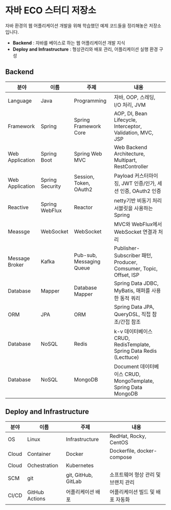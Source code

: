 # 자바 ECO 스터디 저장소

자바 환경의 웹 어플리케이션 개발을 위해 학습했던 예제 코드들을 정리해놓은 저장소 입니다.

- **Backend** : 자바를 베이스로 하는 웹 어플리케이션 개발 지식
- **Deploy and Infrastructure** : 형상관리와 배포 관리, 어플리케이션 실행 환경 구성

## Backend

| 분야            | 이름            | 주제                     | 내용                                                               |
| --------------- | --------------- | ------------------------ | ------------------------------------------------------------------ |
| Language        | Java            | Programming              | 자바, OOP, 스레딩, I/O 처리, JVM                                   |
| Framework       | Spring          | Spring Framework Core    | AOP, DI, Bean Lifecycle, Interceptor, Validation, MVC, JSP         |
| Web Application | Spring Boot     | Spring Web MVC           | Web Backend Architecture, Multipart, RestController                |
| Web Application | Spring Security | Session, Token, OAuth2   | Payload 커스터마이징, JWT 인증/인가, 세션 인증, OAuth2 인증        |
| Reactive        | Spring WebFlux  | Reactor                  | netty기반 비동기 처리 서블릿을 사용하는 Spring                     |
| Meassge         | WebSocket       | WebSocket                | MVC와 WebFlux에서 WebSocket 연결과 처리                            |
| Message Broker  | Kafka           | Pub-sub, Messaging Queue | Publisher-Subscriber 패턴, Producer, Comsumer, Topic, Offset, ISP  |
| Database        | Mapper          | Database Mapper          | Spring Data JDBC, MyBatis, 매퍼를 사용한 동적 쿼리                 |
| ORM             | JPA             | ORM                      | Spring Data JPA, QueryDSL, 직접 참조/간접 참조                     |
| Database        | NoSQL           | Redis                    | k-v 데이터베이스 CRUD, RedisTemplate, Spring Data Redis (Lecttuce) |
| Database        | NoSQL           | MongoDB                  | Document 데이터베이스 CRUD, MongoTemplate, Spring Data MongoDB     |

## Deploy and Infrastructure

| 분야  | 이름           | 주제                | 내용                                |
| ----- | -------------- | ------------------- | ----------------------------------- |
| OS    | Linux          | Infrastructure      | RedHat, Rocky, CentOS               |
| Cloud | Container      | Docker              | Dockerfile, docker-compose          |
| Cloud | Ochestration   | Kubernetes          |                                     |
| SCM   | git            | git, GitHub, GitLab | 소프트웨어 형상 관리 및 브랜치 관리 |
| CI/CD | GitHub Actions | 어플리케이션 배포   | 어플리케이션 빌드 및 배포 자동화    |

<!--# 웹 개발자가 되기 위한 나의 로드맵

## 로드맵

| 기간                | 주제              | 내용                                                                                                     |
| ------------------- | ----------------- | -------------------------------------------------------------------------------------------------------- |
| 2022.08~            | Java 심화         | 이펙티브 자바 3/E, JUnit                                                                                 |
| 2022.07~            | Spring, Java 심화 | ORM(JPA), Spring Security, Spring Batch, Concurrent                                                      |
| 2022.04~            | 개발방법, 설계론  | DDD, Cloud Native, MSA                                                                                   |
| ~~2022.03~~         | ~~프로젝트~~      | ~~(가칭) FOR PHOTOGRAPHER LIFE 프로젝트~~                                                                |
| 2022.02~            |                   | **한빛미디어 2022 서평단**                                                                               |
| ~~2022.02~2022.03~~ | ~~Spring 심화~~   | ~~이펙티브 자바 3/E, 토비의 스프링~~                                                                     |
| 2021.12~2021.02     | JS, SQL 기본      | Javascript ES6, jQuery, SQL, Query tuning                                                                |
| 2021.11~2022.02     | 인턴              | **이커머스 서비스 인턴**                                                                                 |
| 2021.10~2021.11     | Java 심화         | 자바 성능 튜닝 이야기, Practical 모던 자바                                                               |
| 2021.08~2021.11     | 코딩 인터뷰       | [코딩 테스트 준비](https://github.com/platanus-kr/coding-interview) 강의, 서적, 백준, 리트코드, 기출문제 |
| 2021.07~            | 프로젝트          | [Plata Board](https://github.com/platanus-kr/spring-boot-webboard) 프로젝트                              |
| 2021.06~2021.07     | 프로젝트          | [42 Helper](https://github.com/innovationacademy-kr/swlabs-helper) 프로젝트                              |
| 2021.04~2021.06     | CS 기초           | Operating system, Database, SQL                                                                          |
| 2021.03~2021.06     | JSP, 디자인 패턴  | JSP, JSTL, Servlet, 디자인 패턴                                                                          |
| 2021.03~2022.03     | C                 | **42 Seoul 4기** libc/string.h 구현, OS 기초, Network, Linux                                             |
| 2021.02~2021.04     | CS 기초           | 자료구조, 알고리즘                                                                                       |
| 2021.02~2021.03     | Spring boot 기본  | MVC, Controller, JDBCTemplate, MyBatis ...                                                               |
| 2021.01~2021.02     | Spring 기본       | IoC/DI, AOP, Component scan, Bean, Bean lifecycle ...                                                    |
| 2020.11~2020.12     | Java 기본         | **우아한테크코스 3기** 객체지향 설계방법론, Java 기본문법                                                |

---

## 정리노트

- blog: [stack from platanus](https://platanus.me/til)

## 참고 서적 및 강의

### Java

- ✅ **강의** [자바 기초 특강](https://github.com/jongpak/dev-tip/issues/8) (박종훈)
- ✅ [Do it! 자바 프로그래밍 입문](http://www.easyspub.co.kr/20_Menu/BookView/A001/267/PUB) (박은종, 이지퍼블리싱)
- ✅ [Practical 모던 자바](https://blog.insightbook.co.kr/2020/09/16/practical-%EB%AA%A8%EB%8D%98-%EC%9E%90%EB%B0%94-%EC%96%B4%EB%A0%A4%EC%9B%8C%EC%A7%84-%EC%9E%90%EB%B0%94-%EC%8B%A4%EB%AC%B4%EC%97%90-%EC%9E%90%EC%8B%A0-%EC%9E%88%EA%B2%8C-%EC%A0%81%EC%9A%A9%ED%95%98/) (장윤기, 인사이트)
- ✅ [자바 성능 튜닝 이야기](https://blog.insightbook.co.kr/2013/11/05/%ec%98%a4%eb%8a%98%eb%8f%84-%ec%84%b1%eb%8a%a5-%eb%ac%b8%ec%a0%9c%eb%a1%9c-%ea%b3%a0%ea%b5%b0%eb%b6%84%ed%88%ac%ed%95%98%eb%8a%94-%ea%b0%9c%eb%b0%9c%ec%9e%90%eb%a5%bc-%ec%9c%84%ed%95%9c/) (이상민, 인사이트)
- [이것이 자바다](https://www.hanbit.co.kr/store/books/look.php?p_code=B1460673937) (신용권, 한빛미디어)
- 🏃🏻‍♂️ [JAVA Concurrency in Practice 자바 병렬 프로그래밍](http://www.acornpub.co.kr/book/java-concurrency) (Brain Goetz 외, 에이콘)
- [Effective Java 이펙티브 자바 3/E](https://blog.insightbook.co.kr/2018/10/24/%EC%9D%B4%ED%8E%99%ED%8B%B0%EB%B8%8C-%EC%9E%90%EB%B0%94-3%ED%8C%90effective-java-3-e/) (Joshua J. Bloch, 인사이트)

### Spring Framework

- ✅ **강의** [예제로 배우는 스프링 입문](https://www.inflearn.com/course/spring_revised_edition/dashboard) (백기선, 인프런)
- ✅ [스프링5 프로그래밍 입문](https://www.kame.co.kr/nkm/detail.php?tcode=306&tbook_jong=3) (최범균, 가메출판사)
- ✅ **강의** [스프링 부트 입문 강의](https://www.inflearn.com/course/%EC%8A%A4%ED%94%84%EB%A7%81-%EC%9E%85%EB%AC%B8-%EC%8A%A4%ED%94%84%EB%A7%81%EB%B6%80%ED%8A%B8/dashboard) (김영한, 인프런)
- ✅ [스프링 부트 시작하기](https://blog.insightbook.co.kr/2019/03/25/%EC%8A%A4%ED%94%84%EB%A7%81-%EB%B6%80%ED%8A%B8-%EC%8B%9C%EC%9E%91%ED%95%98%EA%B8%B0/) (김인우, 인사이트)
- ✅ [스프링 부트와 AWS로 혼자 구현하는 웹 서비스](https://freelec.co.kr/book/%EC%8A%A4%ED%94%84%EB%A7%81-%EB%B6%80%ED%8A%B8%EC%99%80-aws%EB%A1%9C-%ED%98%BC%EC%9E%90-%EA%B5%AC%ED%98%84%ED%95%98%EB%8A%94-%EC%9B%B9-%EC%84%9C%EB%B9%84%EC%8A%A4/) (이동욱, 프리렉)
- 🏃🏻‍♂️ **강의** [스프링 시큐리티](https://www.inflearn.com/course/%EB%B0%B1%EA%B8%B0%EC%84%A0-%EC%8A%A4%ED%94%84%EB%A7%81-%EC%8B%9C%ED%81%90%EB%A6%AC%ED%8B%B0) (백기선, 인프런)
- [토비의 스프링 3.1](http://www.acornpub.co.kr/book/toby-spring3-1-set) (이일민, 에이콘)
- [Spring in Action 스프링 인 액션](https://jpub.tistory.com/539) (Craig Walls, 제이펍)
- [Hands-On Microservices with Spring Boot and Spring Cloud 스프링으로 하는 마이크로서비스 구축](http://www.acornpub.co.kr/book/microservices-spring) (Magnus Larsson, 에이콘)
- [Cloud Native Java 클라우드 네이티브 자바](https://www.onlybook.co.kr/entry/cloud-native-java) (Kenny Bastani, Josh Long, 책만)

### Servlet / JSP

- [자바 웹을 다루는 기술](https://www.gilbut.co.kr/book/view?bookcode=BN002351) (이병승, 길벗)
- ✅ [자바 고양이 Tomcat 이야기](https://www.g-world.co.kr/home/book.page;jsessionid=C165054A4AA24AB958879C435E5A6EB4?cmd=home-book-view&book_id=1625) (최진식, 좋은땅)

### Javascript

- ✅ **강의** 나도 jQuery 전문가! (박종훈)
- ✅ [Modern JavaScript for the Impatient 무던한 개발자를 위한 모던한 자바스크립트](https://www.hanbit.co.kr/store/books/look.php?p_code=B8356303939) (Cay S. Horstmann, 한빛미디어)
- [러닝 자바스크립트 Learning JavaScript](https://www.hanbit.co.kr/store/books/look.php?p_code=B2328850940) (Ethan Brown, 한빛니디어)

### Database / ORM

- ✅ [데이터베이스 개론](https://www.hanbit.co.kr/store/books/look.php?p_code=B8582604063) (김연희, 한빛미디어)
- [SQL AntiPatterns](http://ebook.insightbook.co.kr/book/25) (Bill Karwin, 인사이트)
- ✅ [SQL 정복](https://www.hanbit.co.kr/store/books/look.php?p_code=B9543045444) (김상형, 한빛미디어)
- ✅ **강의** 핵심으로 짚어보는 비즈니스 SQL 전략 (송유진)
- 🏃🏻‍♂️ **강의** [자바 ORM 표준 JPA 프로그래밍](https://www.inflearn.com/course/ORM-JPA-Basic) (김영한, 인프런)

### OOP, Design patterns, DDD, and more..

- [Head first, Design pattern](https://www.hanbit.co.kr/store/books/look.php?p_code=B9860513241)(Eric Freeman 외, 한빛미디어)
- [객체지향적으로 생각하라!](http://www.infopub.co.kr/new/include/detail.asp?sku=06000224) (Matt Weisfeld, 정보문화사)
- ✅ [프로그래머로 사는 법 Making it Big in Software: Get the Job. Work the Org. Become Great](https://www.hanbit.co.kr/store/books/look.php?p_code=B6104154358) (Sam Lightstone, 한빛 미디어)
- ✅ [스프링 입문을 위한 자바 객체 지향의 원리와 이해](https://wikibook.co.kr/java-oop-for-spring/) (김종민, 위키북스)
- ✅ [JAVA 객체지향 디자인 패턴: UML과 GoF 디자인 패턴 핵심 10가지로 배우는](https://www.hanbit.co.kr/store/books/look.php?p_code=B3400922670) (정인상/채홍석, 한빛미디어)
- 🏃🏻‍♂️ [실용주의 프로그래머 The Pragmatic Programmer](https://ebook.insightbook.co.kr/book/113) (David Thomas, Andrew Hunt, 인사이트)
- [객체지향의 사실과 오해](https://wikibook.co.kr/object-orientation/) (조영호, 위키북스)
- ✅ [도메인 주도 개발 시작하기](https://hanbit.co.kr/store/books/look.php?p_code=B4309942517) (최범균, 한빛미디어)

### Cloud Native

- ✅ [SRE with Java Microservices 자바 마이크로서비스를 활용한 SRE](https://hanbit.co.kr/store/books/look.php?p_code=B2761632078) (Jonathan Schneider, 한빛미디어)
- ✅ [Fundamentals of Software Architecture 소프트웨어 아키텍처 101](https://hanbit.co.kr/store/books/look.php?p_code=B1494466807) (Mark Richards, Neal Ford, 한빛미디어)
- ✅ [Design Patterns for Cloud Native Applications 클라우드 네이티브 애플리케이션 디자인 패턴](https://hanbit.co.kr/store/books/look.php?p_code=B3886303135) (Kasun Indrasiri, Sriskandarajah Suhothayan, 한빛미디어)

### Computer Science

- ✅ [Operating System Concepts Essentials : Second Edition](http://www.hongpub.co.kr/shop/item.php?it_id=20181204081002) (Wiley)
- [클린 코드 Clean Code](http://ebook.insightbook.co.kr/book/79) (Robert C. Martin, 인사이트)
- [리얼월드 HTTP Real World HTTP](https://www.hanbit.co.kr/store/books/look.php?p_code=B7009240426) (渋川 よしき, 한빛미디어)

### Coding interview

- ✅ [Do it! 자료구조와 함께 배우는 알고리즘 입문 파이썬](http://easyspub.co.kr/20_Menu/BookView/PUB/381)(柴田 望洋, 이지스퍼블리싱)
- [파이썬 알고리즘 인터뷰](https://www.onlybook.co.kr/entry/algorithm-interview) (박상길, 책만)
- ✅ [이것이 취업을 위한 코딩 테스트다 with 파이썬](https://www.hanbit.co.kr/store/books/look.php?p_code=B8945183661) (나동빈, 한빛미디어)
- [Elements of Programming Interviews in Java 262가지 문제로 정복하는 코딩 인터뷰 in Java](https://blog.insightbook.co.kr/2021/09/28/%E3%80%8A262%EA%B0%80%EC%A7%80-%EB%AC%B8%EC%A0%9C%EB%A1%9C-%EC%A0%95%EB%B3%B5%ED%95%98%EB%8A%94-%EC%BD%94%EB%94%A9-%EC%9D%B8%ED%84%B0%EB%B7%B0-in-java%E3%80%8B-%E3%80%8A266%EA%B0%80%EC%A7%80-%EB%AC%B8/) (Adnan Aziz 외, 인사이트)

### Mini-project

- [42 Helper](https://github.com/innovationacademy-kr/swlabs-helper) (Spring Boot + Spring Data JPA + Thymleaf 프로젝트 : 멘토링 팀 매칭 서비스)
- [Plata Board](https://github.com/platanus-kr/spring-boot-webboard) (Spring Boot + JDBC 프로젝트 : 게시판 웹 서비스)

---

**범주**

```
✅ : 완독
🏃🏻‍♂️ : 독서중
```

**코멘트**

```
1. 각 분야별로 분류를 나눴습니다.
2. 분류 내 책 및 강의를 본 순서는 위에서 아래로 입니다.
3. 왠만하면 직접 서점에서 보고 경쟁 도서 대비 괜찮은 책으로 담았습니다.
4. 이 목록은 협찬 및 선물 도서가 포함되어 있습니다.
5.
```-->
